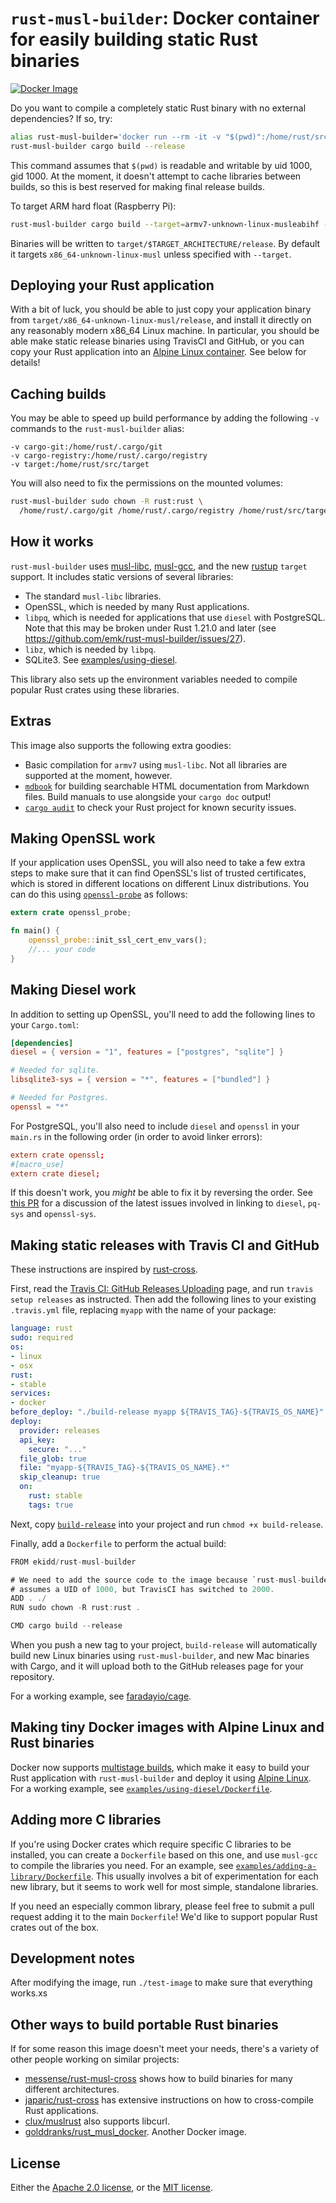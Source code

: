# `rust-musl-builder`: Docker container for easily building static Rust binaries

[![Docker Image](https://img.shields.io/docker/pulls/ekidd/rust-musl-builder.svg?maxAge=2592000)](https://hub.docker.com/r/ekidd/rust-musl-builder/)

Do you want to compile a completely static Rust binary with no external dependencies?  If so, try:

```sh
alias rust-musl-builder='docker run --rm -it -v "$(pwd)":/home/rust/src ekidd/rust-musl-builder'
rust-musl-builder cargo build --release
```

This command assumes that `$(pwd)` is readable and writable by uid 1000, gid 1000. At the moment, it doesn't attempt to cache libraries between builds, so this is best reserved for making final release builds.

To target ARM hard float (Raspberry Pi):

```sh
rust-musl-builder cargo build --target=armv7-unknown-linux-musleabihf --release
```

Binaries will be written to `target/$TARGET_ARCHITECTURE/release`. By default it targets `x86_64-unknown-linux-musl` unless specified with `--target`.

## Deploying your Rust application

With a bit of luck, you should be able to just copy your application binary from `target/x86_64-unknown-linux-musl/release`, and install it directly on any reasonably modern x86_64 Linux machine.  In particular, you should be able make static release binaries using TravisCI and GitHub, or you can copy your Rust application into an [Alpine Linux container][]. See below for details!

## Caching builds

You may be able to speed up build performance by adding the following `-v` commands to the `rust-musl-builder` alias:

```
-v cargo-git:/home/rust/.cargo/git
-v cargo-registry:/home/rust/.cargo/registry
-v target:/home/rust/src/target
```

You will also need to fix the permissions on the mounted volumes:

```sh
rust-musl-builder sudo chown -R rust:rust \
  /home/rust/.cargo/git /home/rust/.cargo/registry /home/rust/src/target
```

## How it works

`rust-musl-builder` uses [musl-libc][], [musl-gcc][], and the new [rustup][] `target` support.  It includes static versions of several libraries:

- The standard `musl-libc` libraries.
- OpenSSL, which is needed by many Rust applications.
- `libpq`, which is needed for applications that use `diesel` with PostgreSQL. Note that this may be broken under Rust 1.21.0 and later (see https://github.com/emk/rust-musl-builder/issues/27).
- `libz`, which is needed by `libpq`.
- SQLite3. See [examples/using-diesel](./examples/using-diesel/).

This library also sets up the environment variables needed to compile popular Rust crates using these libraries.

## Extras

This image also supports the following extra goodies:

- Basic compilation for `armv7` using `musl-libc`. Not all libraries are supported at the moment, however.
- [`mdbook`][mdbook] for building searchable HTML documentation from Markdown files. Build manuals to use alongside your `cargo doc` output!
- [`cargo audit`][audit] to check your Rust project for known security issues.

## Making OpenSSL work

If your application uses OpenSSL, you will also need to take a few extra steps to make sure that it can find OpenSSL's list of trusted certificates, which is stored in different locations on different Linux distributions. You can do this using [`openssl-probe`](https://crates.io/crates/openssl-probe) as follows:

```rust
extern crate openssl_probe;

fn main() {
    openssl_probe::init_ssl_cert_env_vars();
    //... your code
}
```

## Making Diesel work

In addition to setting up OpenSSL, you'll need to add the following lines to your `Cargo.toml`:

```toml
[dependencies]
diesel = { version = "1", features = ["postgres", "sqlite"] }

# Needed for sqlite.
libsqlite3-sys = { version = "*", features = ["bundled"] }

# Needed for Postgres.
openssl = "*"
```

For PostgreSQL, you'll also need to include `diesel` and `openssl` in your `main.rs` in the following order (in order to avoid linker errors):

```toml
extern crate openssl;
#[macro_use]
extern crate diesel;
```

If this doesn't work, you _might_ be able to fix it by reversing the order. See [this PR](https://github.com/emk/rust-musl-builder/issues/69) for a discussion of the latest issues involved in linking to `diesel`, `pq-sys` and `openssl-sys`.

## Making static releases with Travis CI and GitHub

These instructions are inspired by [rust-cross][].

First, read the [Travis CI: GitHub Releases Uploading][uploading] page, and run `travis setup releases` as instructed.  Then add the following lines to your existing `.travis.yml` file, replacing `myapp` with the name of your package:

```yaml
language: rust
sudo: required
os:
- linux
- osx
rust:
- stable
services:
- docker
before_deploy: "./build-release myapp ${TRAVIS_TAG}-${TRAVIS_OS_NAME}"
deploy:
  provider: releases
  api_key:
    secure: "..."
  file_glob: true
  file: "myapp-${TRAVIS_TAG}-${TRAVIS_OS_NAME}.*"
  skip_cleanup: true
  on:
    rust: stable
    tags: true
```

Next, copy [`build-release`](./examples/build-release) into your project and run `chmod +x build-release`.

Finally, add a `Dockerfile` to perform the actual build:

```rust
FROM ekidd/rust-musl-builder

# We need to add the source code to the image because `rust-musl-builder`
# assumes a UID of 1000, but TravisCI has switched to 2000.
ADD . ./
RUN sudo chown -R rust:rust .

CMD cargo build --release
```

When you push a new tag to your project, `build-release` will automatically build new Linux binaries using `rust-musl-builder`, and new Mac binaries with Cargo, and it will upload both to the GitHub releases page for your repository.

For a working example, see [faradayio/cage][cage].

[rust-cross]: https://github.com/japaric/rust-cross
[uploading]: https://docs.travis-ci.com/user/deployment/releases
[cage]: https://github.com/faradayio/cage

## Making tiny Docker images with Alpine Linux and Rust binaries

Docker now supports [multistage builds][multistage], which make it easy to build your Rust application with `rust-musl-builder` and deploy it using [Alpine Linux][]. For a working example, see [`examples/using-diesel/Dockerfile`](./examples/using-diesel/Dockerfile).

[multistage]: https://docs.docker.com/engine/userguide/eng-image/multistage-build/
[Alpine Linux]: https://alpinelinux.org/

## Adding more C libraries

If you're using Docker crates which require specific C libraries to be installed, you can create a `Dockerfile` based on this one, and use `musl-gcc` to compile the libraries you need.  For an example, see [`examples/adding-a-library/Dockerfile`](./examples/adding-a-library/Dockerfile). This usually involves a bit of experimentation for each new library, but it seems to work well for most simple, standalone libraries.

If you need an especially common library, please feel free to submit a pull request adding it to the main `Dockerfile`!  We'd like to support popular Rust crates out of the box.

## Development notes

After modifying the image, run `./test-image` to make sure that everything works.xs

## Other ways to build portable Rust binaries

If for some reason this image doesn't meet your needs, there's a variety of other people working on similar projects:

- [messense/rust-musl-cross](https://github.com/messense/rust-musl-cross) shows how to build binaries for many different architectures.
- [japaric/rust-cross](https://github.com/japaric/rust-cross) has extensive instructions on how to cross-compile Rust applications.
- [clux/muslrust](https://github.com/clux/muslrust) also supports libcurl.
- [golddranks/rust_musl_docker](https://github.com/golddranks/rust_musl_docker). Another Docker image.

## License

Either the [Apache 2.0 license](./LICENSE-APACHE.txt), or the
[MIT license](./LICENSE-MIT.txt).

[Alpine Linux container]: https://hub.docker.com/_/alpine/
[audit]: https://github.com/RustSec/cargo-audit
[mdbook]: https://github.com/rust-lang-nursery/mdBook
[musl-libc]: http://www.musl-libc.org/
[musl-gcc]: http://www.musl-libc.org/how.html
[rustup]: https://www.rustup.rs/
